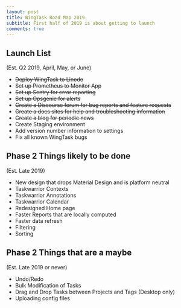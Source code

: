 ```yaml
---
layout: post
title: WingTask Road Map 2019
subtitle: First half of 2019 is about getting to launch
comments: true
---
```


## Launch List
(Est. Q2 2019, April, May, or June)
* ~~Deploy WingTask to Linode~~
* ~~Set up Prometheus to Monitor App~~
* ~~Set up Sentry for error reporting~~
* ~~Set up Opsgenie for alerts~~
* ~~Create a Discourse forum for bug reports and feature requests~~
* ~~Create a docs sites for help and troubleshooting information~~
* ~~Create a blog for periodic news~~
* Create Staging environment
* Add version number information to settings
* Fix all known WingTask bugs


## Phase 2 Things likely to be done
(Est. Late 2019)
* New design that drops Material Design and is platform neutral
* Taskwarrior Contexts
* Taskwarrior Annotations
* Taskwarrior Calendar
* Redesigned Home page
* Faster Reports that are locally computed
* Faster data refresh
* Filtering
* Sorting


## Phase 2 Things that are a maybe
(Est. Late 2019 or never)
* Undo/Redo
* Bulk Modification of Tasks
* Drag and Drop Tasks between Projects and Tags (Desktop only)
* Uploading config files
